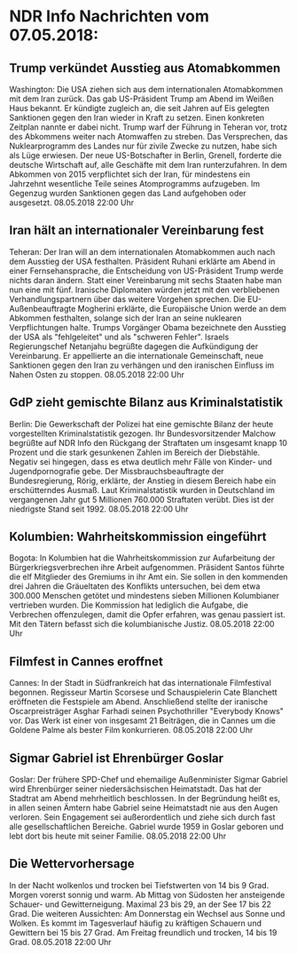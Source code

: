 # NDR Info Nachrichten vom 07.05.2018:


## Trump verkündet Ausstieg aus Atomabkommen
Washington: Die USA ziehen sich aus dem internationalen Atomabkommen mit dem Iran zurück. Das gab US-Präsident Trump am Abend im Weißen Haus bekannt. Er kündigte zugleich an, die seit Jahren auf Eis gelegten Sanktionen gegen den Iran wieder in Kraft zu setzen. Einen konkreten Zeitplan nannte er dabei nicht. Trump warf der Führung in Teheran vor, trotz des Abkommens weiter nach Atomwaffen zu streben. Das Versprechen, das Nuklearprogramm des Landes nur für zivile Zwecke zu nutzen, habe sich als Lüge erwiesen. Der neue US-Botschafter in Berlin, Grenell, forderte die deutsche Wirtschaft auf, alle Geschäfte mit dem Iran runterzufahren. In dem Abkommen von 2015 verpflichtet sich der Iran, für mindestens ein Jahrzehnt wesentliche Teile seines Atomprogramms aufzugeben. Im Gegenzug wurden Sanktionen gegen das Land aufgehoben oder ausgesetzt. 08.05.2018 22:00 Uhr 

## Iran hält an internationaler Vereinbarung fest
Teheran: Der Iran will an dem internationalen Atomabkommen auch nach dem Ausstieg der USA festhalten. Präsident Ruhani erklärte am Abend in einer Fernsehansprache, die Entscheidung von US-Präsident Trump werde nichts daran ändern. Statt einer Vereinbarung mit sechs Staaten habe man nun eine mit fünf. Iranische Diplomaten würden jetzt mit den verbliebenen Verhandlungspartnern über das weitere Vorgehen sprechen. Die EU-Außenbeauftragte Mogherini erklärte, die Europäische Union werde an dem Abkommen festhalten, solange sich der Iran an seine nuklearen Verpflichtungen halte. Trumps Vorgänger Obama bezeichnete den Ausstieg der USA als "fehlgeleitet" und als "schweren Fehler". Israels Regierungschef Netanjahu begrüßte dagegen die Aufkündigung der Vereinbarung. Er appellierte an die internationale Gemeinschaft, neue Sanktionen gegen den Iran zu verhängen und den iranischen Einfluss im Nahen Osten zu stoppen. 08.05.2018 22:00 Uhr 

## GdP zieht gemischte Bilanz aus Kriminalstatistik
Berlin: Die Gewerkschaft der Polizei hat eine gemischte Bilanz der heute vorgestellten Kriminalstatistik gezogen. Ihr Bundesvorsitzender Malchow begrüßte auf NDR Info den Rückgang der Straftaten um insgesamt knapp 10 Prozent und die stark gesunkenen Zahlen im Bereich der Diebstähle. Negativ sei hingegen, dass es etwa deutlich mehr Fälle von Kinder- und Jugendpornografie gebe. Der Missbrauchsbeauftragte der Bundesregierung, Rörig, erklärte, der Anstieg in diesem Bereich habe ein erschütterndes Ausmaß. Laut Kriminalstatistik wurden in Deutschland im vergangenen Jahr gut 5 Millionen 760.000 Straftaten verübt. Dies ist der niedrigste Stand seit 1992. 08.05.2018 22:00 Uhr 

## Kolumbien: Wahrheitskommission eingeführt
Bogota: In Kolumbien hat die Wahrheitskommission zur Aufarbeitung der Bürgerkriegsverbrechen ihre Arbeit aufgenommen. Präsident Santos führte die elf Mitglieder des Gremiums in ihr Amt ein. Sie sollen in den kommenden drei Jahren die Gräueltaten des Konflikts untersuchen, bei dem etwa 300.000 Menschen getötet und mindestens sieben Millionen Kolumbianer vertrieben wurden. Die Kommission hat lediglich die Aufgabe, die Verbrechen offenzulegen, damit die Opfer erfahren, was genau passiert ist. Mit den Tätern befasst sich die kolumbianische Justiz. 08.05.2018 22:00 Uhr 

## Filmfest in Cannes eroffnet
Cannes: In der Stadt in Südfrankreich hat das internationale Filmfestival begonnen. Regisseur Martin Scorsese und Schauspielerin Cate Blanchett eröffneten die Festspiele am Abend. Anschließend stellte der iranische Oscarpreisträger Asghar Farhadi seinen Psychothriller "Everybody Knows" vor. Das Werk ist einer von insgesamt 21 Beiträgen, die in Cannes um die Goldene Palme als bester Film konkurrieren. 08.05.2018 22:00 Uhr 

## Sigmar Gabriel ist Ehrenbürger Goslar
Goslar: Der frühere SPD-Chef und ehemailige Außenminister Sigmar Gabriel wird Ehrenbürger seiner niedersächsischen Heimatstadt. Das hat der Stadtrat am Abend mehrheitlich beschlossen. In der Begründung heißt es, in allen seinen Ämtern habe Gabriel seine Heimatstadt nie aus den Augen verloren. Sein Engagement sei außerordentlich und ziehe sich durch fast alle gesellschaftlichen Bereiche. Gabriel wurde 1959 in Goslar geboren und lebt dort bis heute mit seiner Familie. 08.05.2018 22:00 Uhr 

## Die Wettervorhersage
In der Nacht wolkenlos und trocken bei Tiefstwerten von 14 bis 9 Grad. Morgen vorerst sonnig und warm. Ab Mittag von Südosten her ansteigende Schauer- und Gewitterneigung. Maximal 23 bis 29, an der See 17 bis 22 Grad. Die weiteren Aussichten: Am Donnerstag ein Wechsel aus Sonne und Wolken. Es kommt im Tagesverlauf häufig zu kräftigen Schauern und Gewittern bei 15 bis 27 Grad. Am Freitag freundlich und trocken, 14 bis 19 Grad. 08.05.2018 22:00 Uhr 
